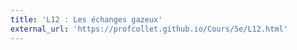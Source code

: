 ```yaml
---
title: 'L12 : Les échanges gazeux'
external_url: 'https://profcollet.github.io/Cours/5e/L12.html'
---
```


